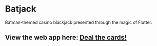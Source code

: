 # Batjack

Batman-themed casino blackjack presented through the magic of Flutter.

## View the web app here: [Deal the cards!]([url](https://blacktom-549a8.web.app/))
